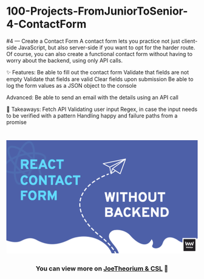 # 100-Projects-FromJuniorToSenior-4-ContactForm
#4 — Create a Contact Form
A contact form lets you practice not just client-side JavaScript, but also server-side if you want to opt for the harder route. Of course, you can also create a functional contact form without having to worry about the backend, using only API calls.

✨ Features:
Be able to fill out the contact form
Validate that fields are not empty
Validate that fields are valid
Clear fields upon submission
Be able to log the form values as a JSON object to the console

Advanced:
Be able to send an email with the details using an API call

🧠 Takeaways:
Fetch API
Validating user input
Regex, in case the input needs to be verified with a pattern
Handling happy and failure paths from a promise

<h1 align="center">
    <img src="react-contact-form-without-backend.png" alt="React contact form" />
</h1>
<h3 align="center">You can view more on <strong><a href="https://github.com/JoeTheorium">JoeTheorium & <a href="https://github.com/CarlosSebastianLorenzo"> CSL</a></strong> 💌</h3>
